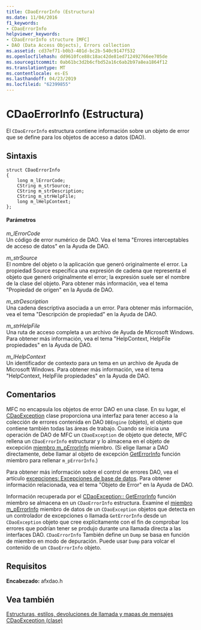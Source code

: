 ```yaml
---
title: CDaoErrorInfo (Estructura)
ms.date: 11/04/2016
f1_keywords:
- CDaoErrorInfo
helpviewer_keywords:
- CDaoErrorInfo structure [MFC]
- DAO (Data Access Objects), Errors collection
ms.assetid: cd37ef71-b0b3-401d-bc2b-540c9147f532
ms.openlocfilehash: dd9610fce88c18ac42de81ed712492766ee705de
ms.sourcegitcommit: 0ab61bc3d2b6cfbd52a16c6ab2b97a8ea1864f12
ms.translationtype: MT
ms.contentlocale: es-ES
ms.lasthandoff: 04/23/2019
ms.locfileid: "62399855"
---
```

# <a name="cdaoerrorinfo-structure"></a>CDaoErrorInfo (Estructura)

El `CDaoErrorInfo` estructura contiene información sobre un objeto de error que se define para los objetos de acceso a datos (DAO).

## <a name="syntax"></a>Sintaxis

```
struct CDaoErrorInfo
{
    long m_lErrorCode;
    CString m_strSource;
    CString m_strDescription;
    CString m_strHelpFile;
    long m_lHelpContext;
};
```

#### <a name="parameters"></a>Parámetros

*m_lErrorCode*<br/>
Un código de error numérico de DAO. Vea el tema "Errores interceptables de acceso de datos" en la Ayuda de DAO.

*m_strSource*<br/>
El nombre del objeto o la aplicación que generó originalmente el error. La propiedad Source especifica una expresión de cadena que representa el objeto que generó originalmente el error; la expresión suele ser el nombre de la clase del objeto. Para obtener más información, vea el tema "Propiedad de origen" en la Ayuda de DAO.

*m_strDescription*<br/>
Una cadena descriptiva asociada a un error. Para obtener más información, vea el tema "Descripción de propiedad" en la Ayuda de DAO.

*m_strHelpFile*<br/>
Una ruta de acceso completa a un archivo de Ayuda de Microsoft Windows. Para obtener más información, vea el tema "HelpContext, HelpFile propiedades" en la Ayuda de DAO.

*m_lHelpContext*<br/>
Un identificador de contexto para un tema en un archivo de Ayuda de Microsoft Windows. Para obtener más información, vea el tema "HelpContext, HelpFile propiedades" en la Ayuda de DAO.

## <a name="remarks"></a>Comentarios

MFC no encapsula los objetos de error DAO en una clase. En su lugar, el [CDaoException](../../mfc/reference/cdaoexception-class.md) clase proporciona una interfaz para tener acceso a la colección de errores contenida en DAO `DBEngine` (objeto), el objeto que contiene también todas las áreas de trabajo. Cuando se inicia una operación de DAO de MFC un `CDaoException` de objeto que detecte, MFC rellena un `CDaoErrorInfo` estructurar y lo almacena en el objeto de excepción [miembro m_pErrorInfo](../../mfc/reference/cdaoexception-class.md#m_perrorinfo) miembro. (Si elige llamar a DAO directamente, debe llamar al objeto de excepción [GetErrorInfo](../../mfc/reference/cdaoexception-class.md#geterrorinfo) función miembro para rellenar `m_pErrorInfo`.)

Para obtener más información sobre el control de errores DAO, vea el artículo [excepciones: Excepciones de base de datos](../../mfc/exceptions-database-exceptions.md). Para obtener información relacionada, vea el tema "Objeto de Error" en la Ayuda de DAO.

Información recuperada por el [CDaoException:: GetErrorInfo](../../mfc/reference/cdaoexception-class.md#geterrorinfo) función miembro se almacena en un `CDaoErrorInfo` estructura. Examine el [miembro m_pErrorInfo](../../mfc/reference/cdaoexception-class.md#m_perrorinfo) miembro de datos de un `CDaoException` objetos que detecta en un controlador de excepciones o llamada `GetErrorInfo` desde un `CDaoException` objeto que cree explícitamente con el fin de comprobar los errores que podrían tener se produjo durante una llamada directa a las interfaces DAO. `CDaoErrorInfo` También define un `Dump` se basa en función de miembro en modo de depuración. Puede usar `Dump` para volcar el contenido de un `CDaoErrorInfo` objeto.

## <a name="requirements"></a>Requisitos

**Encabezado:** afxdao.h

## <a name="see-also"></a>Vea también

[Estructuras, estilos, devoluciones de llamada y mapas de mensajes](../../mfc/reference/structures-styles-callbacks-and-message-maps.md)<br/>
[CDaoException (clase)](../../mfc/reference/cdaoexception-class.md)
